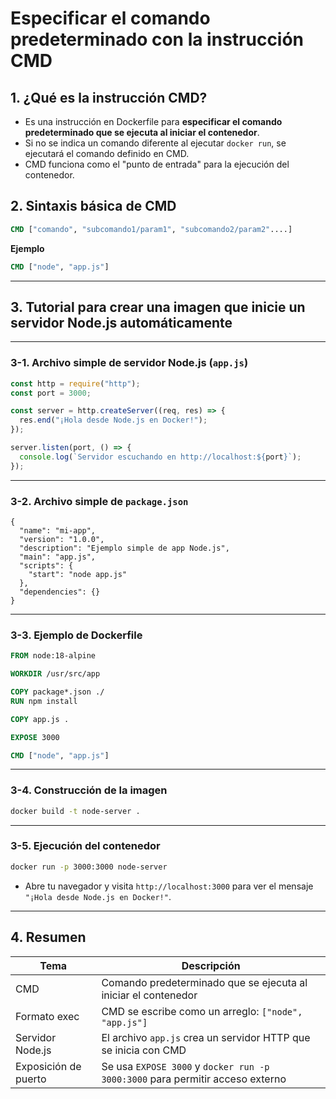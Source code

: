 # Especificar el comando predeterminado con  la instrucción CMD

## 1. ¿Qué es la instrucción CMD?

* Es una instrucción en Dockerfile para **especificar el comando predeterminado que se ejecuta al iniciar el contenedor**.
* Si no se indica un comando diferente al ejecutar `docker run`, se ejecutará el comando definido en CMD.
* CMD funciona como el "punto de entrada" para la ejecución del contenedor.

## 2. Sintaxis básica de CMD
```dockerfile
CMD ["comando", "subcomando1/param1", "subcomando2/param2"....]
```

**Ejemplo**
```dockerfile
CMD ["node", "app.js"]
```
---

## 3. Tutorial para crear una imagen que inicie un servidor Node.js automáticamente

---

### 3-1. Archivo simple de servidor Node.js (`app.js`)

```javascript
const http = require("http");
const port = 3000;

const server = http.createServer((req, res) => {
  res.end("¡Hola desde Node.js en Docker!");
});

server.listen(port, () => {
  console.log(`Servidor escuchando en http://localhost:${port}`);
});
```
---

### 3-2. Archivo simple de `package.json`

```
{
  "name": "mi-app",
  "version": "1.0.0",
  "description": "Ejemplo simple de app Node.js",
  "main": "app.js",
  "scripts": {
    "start": "node app.js"
  },
  "dependencies": {}
}
```

---

### 3-3. Ejemplo de Dockerfile

```dockerfile
FROM node:18-alpine

WORKDIR /usr/src/app

COPY package*.json ./
RUN npm install

COPY app.js .

EXPOSE 3000

CMD ["node", "app.js"]
```

---

### 3-4. Construcción de la imagen

```bash
docker build -t node-server .
```

---

### 3-5. Ejecución del contenedor

```bash
docker run -p 3000:3000 node-server
```

* Abre tu navegador y visita `http://localhost:3000` para ver el mensaje `"¡Hola desde Node.js en Docker!"`.

---

## 4. Resumen

| Tema                 | Descripción                                                                   |
| -------------------- | ----------------------------------------------------------------------------- |
| CMD                  | Comando predeterminado que se ejecuta al iniciar el contenedor                |
| Formato exec         | CMD se escribe como un arreglo: `["node", "app.js"]`                          |
| Servidor Node.js     | El archivo `app.js` crea un servidor HTTP que se inicia con CMD               |
| Exposición de puerto | Se usa `EXPOSE 3000` y `docker run -p 3000:3000` para permitir acceso externo |
